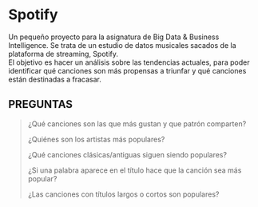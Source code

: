 # Spotify
Un pequeño proyecto para la asignatura de Big Data &amp; Business Intelligence. 
Se trata de un  estudio de datos musicales sacados de la plataforma de streaming, Spotify.  
El objetivo es hacer un análisis sobre las tendencias actuales, para poder identificar qué canciones son más propensas a triunfar y qué canciones están destinadas a fracasar.

PREGUNTAS 
----------------
> ¿Qué canciones son las que más gustan y que patrón comparten?
> 
> ¿Quiénes son los artistas más populares? 
> 
> ¿Qué canciones clásicas/antiguas siguen siendo populares? 
> 
> ¿Si una palabra aparece en el título hace que la canción sea más popular?
> 
> ¿Las canciones con títulos largos o cortos son populares?

